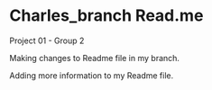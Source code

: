 # Charles_branch Read.me
Project 01 - Group 2

Making changes to Readme file in my branch.

Adding more information to my Readme file.
